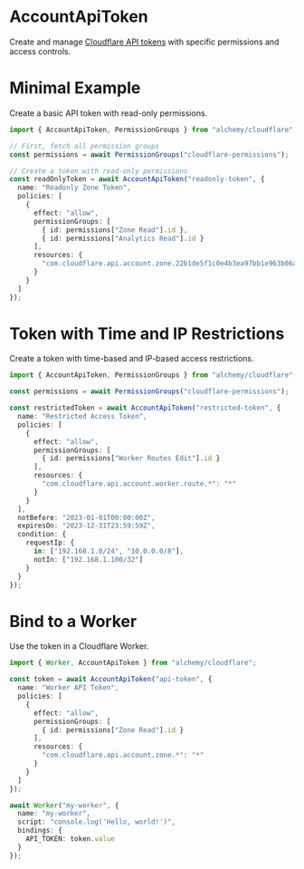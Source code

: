 # AccountApiToken

Create and manage [Cloudflare API tokens](https://developers.cloudflare.com/api/tokens/) with specific permissions and access controls.

# Minimal Example

Create a basic API token with read-only permissions.

```ts
import { AccountApiToken, PermissionGroups } from "alchemy/cloudflare";

// First, fetch all permission groups
const permissions = await PermissionGroups("cloudflare-permissions");

// Create a token with read-only permissions
const readOnlyToken = await AccountApiToken("readonly-token", {
  name: "Readonly Zone Token",
  policies: [
    {
      effect: "allow", 
      permissionGroups: [
        { id: permissions["Zone Read"].id },
        { id: permissions["Analytics Read"].id }
      ],
      resources: {
        "com.cloudflare.api.account.zone.22b1de5f1c0e4b3ea97bb1e963b06a43": "*"
      }
    }
  ]
});
```

# Token with Time and IP Restrictions

Create a token with time-based and IP-based access restrictions.

```ts
import { AccountApiToken, PermissionGroups } from "alchemy/cloudflare";

const permissions = await PermissionGroups("cloudflare-permissions");

const restrictedToken = await AccountApiToken("restricted-token", {
  name: "Restricted Access Token",
  policies: [
    {
      effect: "allow",
      permissionGroups: [
        { id: permissions["Worker Routes Edit"].id }
      ],
      resources: {
        "com.cloudflare.api.account.worker.route.*": "*"
      }
    }
  ],
  notBefore: "2023-01-01T00:00:00Z",
  expiresOn: "2023-12-31T23:59:59Z",
  condition: {
    requestIp: {
      in: ["192.168.1.0/24", "10.0.0.0/8"],
      notIn: ["192.168.1.100/32"]
    }
  }
});
```

# Bind to a Worker

Use the token in a Cloudflare Worker.

```ts
import { Worker, AccountApiToken } from "alchemy/cloudflare";

const token = await AccountApiToken("api-token", {
  name: "Worker API Token",
  policies: [
    {
      effect: "allow",
      permissionGroups: [
        { id: permissions["Zone Read"].id }
      ],
      resources: {
        "com.cloudflare.api.account.zone.*": "*"
      }
    }
  ]
});

await Worker("my-worker", {
  name: "my-worker",
  script: "console.log('Hello, world!')",
  bindings: {
    API_TOKEN: token.value
  }
});
```